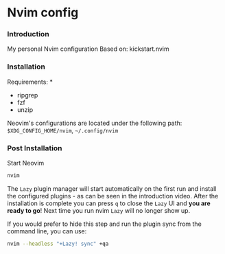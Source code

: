 # Nvim config

### Introduction

My personal Nvim configuration
Based on: kickstart.nvim

### Installation

Requirements:
* 
* ripgrep
* fzf
* unzip 

Neovim's configurations are located under the following path:
`$XDG_CONFIG_HOME/nvim`, `~/.config/nvim`


### Post Installation

Start Neovim

```sh
nvim
```

The `Lazy` plugin manager will start automatically on the first run and install the configured plugins - as can be seen in the introduction video. After the installation is complete you can press `q` to close the `Lazy` UI and **you are ready to go**! Next time you run nvim `Lazy` will no longer show up.

If you would prefer to hide this step and run the plugin sync from the command line, you can use:

```sh
nvim --headless "+Lazy! sync" +qa
```

